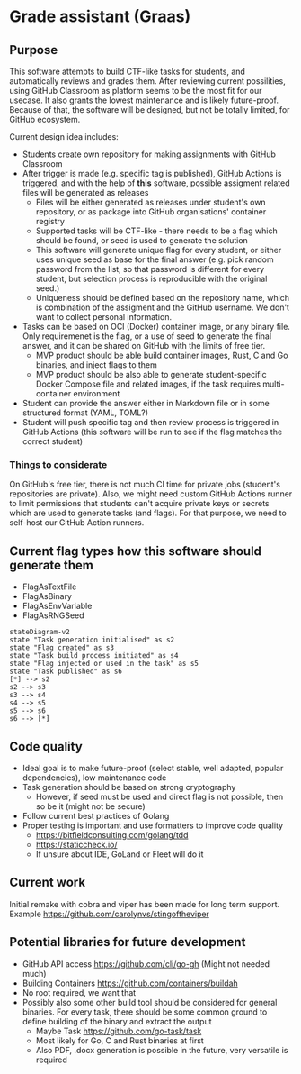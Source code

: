 

# Grade assistant (Graas)

## Purpose

This software attempts to build CTF-like tasks for students, and automatically reviews and grades them.
After reviewing current possilities, using GitHub Classroom as platform seems to be the most fit for our usecase.
It also grants the lowest maintenance and is likely future-proof.
Because of that, the software will be designed, but not be totally limited, for GitHub ecosystem.

Current design idea includes:
* Students create own repository for making assignments with GitHub Classroom
* After trigger is made (e.g. specific tag is published), GitHub Actions is triggered, and with the help of **this** software, possible assigment related files will be generated as releases
  * Files will be either generated as releases under student's own repository, or as package into GitHub organisations' container registry
  * Supported tasks will be CTF-like - there needs to be a flag which should be found, or seed is used to generate the solution
  * This software will generate unique flag for every student, or either uses unique seed as base for the final answer (e.g. pick random password from the list, so that password is different for every student, but selection process is reproducible with the original seed.)
  * Uniqueness should be defined based on the repository name, which is combination of the assigment and the GitHub username. We don't want to collect personal information.
* Tasks can be based on OCI (Docker) container image, or any binary file. Only requiremenet is the flag, or a use of seed to generate the final answer, and it can be shared on GitHub with the limits of free tier.
  * MVP product should be able build container images, Rust, C and Go binaries, and inject flags to them
  * MVP product should be also able to generate student-specific Docker Compose file and related images, if the task requires multi-container environment
* Student can provide the answer either in Markdown file or in some structured format (YAML, TOML?)
* Student will push specific tag and then review process is triggered in GitHub Actions (this software will be run to see if the flag matches the correct student)

### Things to considerate

On GitHub's free tier, there is not much CI time for private jobs (student's repositories are private).
Also, we might need custom GitHub Actions runner to limit permissions that students can't acquire private keys or secrets which are used to generate tasks (and flags).
For that purpose, we need to self-host our GitHub Action runners.

## Current flag types how this software should generate them
  * FlagAsTextFile
  * FlagAsBinary
  * FlagAsEnvVariable
  * FlagAsRNGSeed

```mermaid
stateDiagram-v2
state "Task generation initialised" as s2
state "Flag created" as s3
state "Task build process initiated" as s4
state "Flag injected or used in the task" as s5
state "Task published" as s6
[*] --> s2
s2 --> s3
s3 --> s4
s4 --> s5
s5 --> s6
s6 --> [*]
```


## Code quality

  * Ideal goal is to make future-proof (select stable, well adapted, popular dependencies), low maintenance code
  * Task generation should be based on strong cryptography
    * However, if seed must be used and direct flag is not possible, then so be it (might not be secure)
  * Follow current best practices of Golang
  * Proper testing is important and use formatters to improve code quality
    * https://bitfieldconsulting.com/golang/tdd
    * https://staticcheck.io/
    * If unsure about IDE, GoLand or Fleet will do it


## Current work

Initial remake with cobra and viper has been made for long term support.
Example https://github.com/carolynvs/stingoftheviper




## Potential libraries for future development

* GitHub API access https://github.com/cli/go-gh (Might not needed much)
* Building Containers https://github.com/containers/buildah
 * No root required, we want that
* Possibly also some other build tool should be considered for general binaries. For every task, there should be some common ground to define building of the binary and extract the output
  * Maybe Task https://github.com/go-task/task
  * Most likely for Go, C and Rust binaries at first
  * Also PDF, .docx generation is possible in the future, very versatile is required
